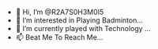 - 👋 Hi, I’m @R2A7S0H3M0I5
- 👀 I’m interested in Playing Badminton...
- 🌱 I’m currently played with Technology ...
- 📫 Beat Me To Reach Me...
